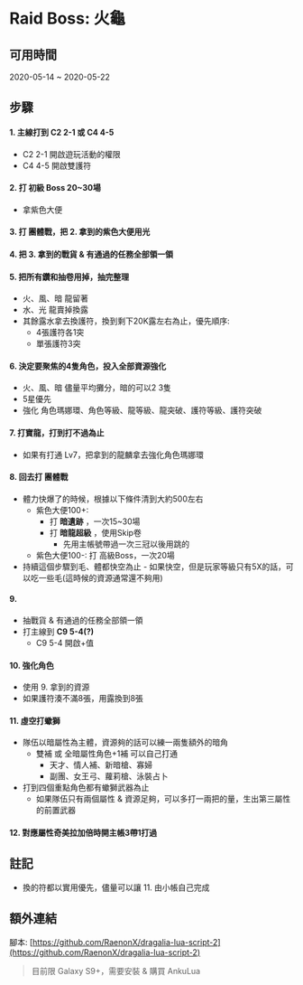 # Raid Boss: 火龜

## 可用時間
2020-05-14 ~ 2020-05-22

## 步驟
#### 1. 主線打到 C2 2-1 或 C4 4-5
  - C2 2-1 開啟遊玩活動的權限
  - C4 4-5 開啟雙護符

#### 2. 打 初級 Boss 20~30場
  - 拿紫色大便
  
#### 3. 打 團體戰，把 2. 拿到的紫色大便用光

#### 4. 把 3. 拿到的戰貨 & 有通過的任務全部領一領

#### 5. 把所有鑽和抽卷用掉，抽完整理
  - 火、風、暗 龍留著
  - 水、光 龍賣掉換露
  - 其餘露水拿去換護符，換到剩下20K露左右為止，優先順序:
    - 4張護符各1突
    - 單張護符3突

#### 6. 決定要聚焦的4隻角色，投入全部資源強化
  - 火、風、暗 儘量平均攤分，暗的可以2 3隻
  - 5星優先
  - 強化 角色瑪娜環、角色等級、龍等級、龍突破、護符等級、護符突破

#### 7. 打寶龍，打到打不過為止
  - 如果有打通 Lv7，把拿到的龍麟拿去強化角色瑪娜環
    
#### 8. 回去打 團體戰
  - 體力快爆了的時候，根據以下條件清到大約500左右
    - 紫色大便100+: 
      - 打 **暗遺跡** ，一次15~30場
      - 打 **暗龍超級** ，使用Skip卷
        - 先用主帳號帶過一次三冠以後用跳的
    - 紫色大便100-: 打 高級Boss，一次20場
   - 持續這個步驟到毛、體都快空為止
    - 如果快空，但是玩家等級只有5X的話，可以吃一些毛(這時候的資源通常還不夠用)
     
#### 9. 
  - 抽戰貨 & 有通過的任務全部領一領
  - 打主線到 **C9 5-4(?)**
    - C9 5-4 開啟+值

#### 10. 強化角色
  - 使用 9. 拿到的資源
  - 如果護符湊不滿8張，用露換到8張

#### 11. 虛空打蠍獅
  - 隊伍以暗屬性為主體，資源夠的話可以練一兩隻額外的暗角
    - 雙補 或 全暗屬性角色+1補 可以自己打通
      - 天才、情人補、新暗槍、寡婦
      - 副團、女王弓、蘿莉槍、泳裝占卜
  - 打到四個重點角色都有蠍獅武器為止
    - 如果隊伍只有兩個屬性 & 資源足夠，可以多打一兩把的量，生出第三屬性的前置武器
    
#### 12. 對應屬性奇美拉加倍時開主帳3帶1打過

## 註記
- 換的符都以實用優先，儘量可以讓 11. 由小帳自己完成

## 額外連結
腳本: [https://github.com/RaenonX/dragalia-lua-script-2](https://github.com/RaenonX/dragalia-lua-script-2)
> 目前限 Galaxy S9+，需要安裝 & 購買 AnkuLua
